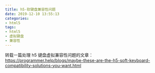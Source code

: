 ```yaml
---
title: h5-软键盘兼容性问题
date: 2019-12-10 13:55:13
categories: 
- html5
tags:
- html5
- 虚拟键盘
- 兼容性
---
```


转载一篇处理 h5 键盘虚拟兼容性问题的文章：
https://programmer.help/blogs/maybe-these-are-the-h5-soft-keyboard-compatibility-solutions-you-want.html
